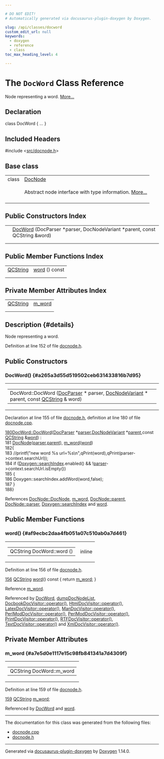 ```yaml
---

# DO NOT EDIT!
# Automatically generated via docusaurus-plugin-doxygen by Doxygen.

slug: /api/classes/docword
custom_edit_url: null
keywords:
  - doxygen
  - reference
  - class
toc_max_heading_level: 4

---
```


<div class="doxyPage">

# The `DocWord` Class Reference

<p>Node representing a word. <a href="#details">More...</a></p>

## Declaration

<div class="doxyDeclaration">
class DocWord { ... }
</div>

## Included Headers

<div class="doxyIncludesList">#include &lt;<a href="/web-doxygen/docs/api/files/src/docnode-h">src/docnode.h</a>&gt;
</div>

## Base class

<table class="doxyMembersIndex">

<tr class="doxyMemberIndexItem">
<td class="doxyMemberIndexItemType" align="left" valign="top">class</td>
<td class="doxyMemberIndexItemName" align="left" valign="top"><a href="/web-doxygen/docs/api/classes/docnode">DocNode</a></td>
</tr>
<tr class="doxyMemberIndexDescription">
<td class="doxyMemberIndexDescriptionLeft"></td>
<td class="doxyMemberIndexDescriptionRight">
<p>Abstract node interface with type information. <a href="/web-doxygen/docs/api/classes/docnode/#details">More...</a></p>
</td>
</tr>
<tr class="doxyMemberIndexSeparator">
<td class="doxyMemberIndexSeparator" colspan="2"></td>
</tr>

</table>

## Public Constructors Index

<table class="doxyMembersIndex">

<tr class="doxyMemberIndexItem">
<td class="doxyMemberIndexItemType" align="left" valign="top"></td>
<td class="doxyMemberIndexItemName" align="left" valign="top"><a href="#a265a3d55d519502ceb631433816b7d95">DocWord</a> (DocParser *parser, DocNodeVariant *parent, const QCString &amp;word)</td>
</tr>
<tr class="doxyMemberIndexDescription">
<td class="doxyMemberIndexDescriptionLeft"></td>
<td class="doxyMemberIndexDescriptionRight">
</td>
</tr>
<tr class="doxyMemberIndexSeparator">
<td class="doxyMemberIndexSeparator" colspan="2"></td>
</tr>

</table>

## Public Member Functions Index

<table class="doxyMembersIndex">

<tr class="doxyMemberIndexItem">
<td class="doxyMemberIndexItemType" align="left" valign="top"><a href="/web-doxygen/docs/api/classes/qcstring">QCString</a></td>
<td class="doxyMemberIndexItemName" align="left" valign="top"><a href="#af9ecbc2daa4fb051a07c510ab0a7d461">word</a> () const</td>
</tr>
<tr class="doxyMemberIndexDescription">
<td class="doxyMemberIndexDescriptionLeft"></td>
<td class="doxyMemberIndexDescriptionRight">
</td>
</tr>
<tr class="doxyMemberIndexSeparator">
<td class="doxyMemberIndexSeparator" colspan="2"></td>
</tr>

</table>

## Private Member Attributes Index

<table class="doxyMembersIndex">

<tr class="doxyMemberIndexItem">
<td class="doxyMemberIndexItemType" align="left" valign="top"><a href="/web-doxygen/docs/api/classes/qcstring">QCString</a></td>
<td class="doxyMemberIndexItemName" align="left" valign="top"><a href="#a7e5d0e1117e15c98fb841341a7d4309f">m_word</a></td>
</tr>
<tr class="doxyMemberIndexDescription">
<td class="doxyMemberIndexDescriptionLeft"></td>
<td class="doxyMemberIndexDescriptionRight">
</td>
</tr>
<tr class="doxyMemberIndexSeparator">
<td class="doxyMemberIndexSeparator" colspan="2"></td>
</tr>

</table>

## Description {#details}

<p>Node representing a word.</p>

<p>Definition at line 152 of file <a href="/web-doxygen/docs/api/files/src/docnode-h">docnode.h</a>.</p>

<div class="doxySectionDef">

## Public Constructors

### DocWord() {#a265a3d55d519502ceb631433816b7d95}

<div class="doxyMemberItem">
<div class="doxyMemberProto">
<table class="doxyMemberLabels">
<tr class="doxyMemberLabels">
<td class="doxyMemberLabelsLeft">
<table class="doxyMemberName">
<tr>
<td class="doxyMemberName">DocWord::DocWord (<a href="/web-doxygen/docs/api/classes/docparser">DocParser</a> * parser, <a href="/web-doxygen/docs/api/files/src/docnode-h/#a15a8494c4d80bb52db036d2fb5e9e9f8">DocNodeVariant</a> * parent, const <a href="/web-doxygen/docs/api/classes/qcstring">QCString</a> &amp; word)</td>
</tr>
</table>
</td>
</tr>
</table>
</div>
<div class="doxyMemberDoc">


<p>Declaration at line 155 of file <a href="/web-doxygen/docs/api/files/src/docnode-h">docnode.h</a>, definition at line 180 of file <a href="/web-doxygen/docs/api/files/src/docnode-cpp">docnode.cpp</a>.</p>

<div class="doxyProgramListing">

<div class="doxyCodeLine"><span class="doxyLineNumber"><a href="#a265a3d55d519502ceb631433816b7d95">180</a></span><span class="doxyLineContent"><span class="doxyHighlight"><a href="#a265a3d55d519502ceb631433816b7d95">DocWord::DocWord</a>(<a href="/web-doxygen/docs/api/classes/docparser">DocParser</a> *<a href="/web-doxygen/docs/api/classes/docnode/#a82847109f245ad8e8fe6102cf875fcd1">parser</a>,<a href="/web-doxygen/docs/api/files/src/docnode-h/#a15a8494c4d80bb52db036d2fb5e9e9f8">DocNodeVariant</a> *<a href="/web-doxygen/docs/api/classes/docnode/#a9217c40d6d74f2b78928b3d8131dd7f0">parent</a>,</span><span class="doxyHighlightKeyword">const</span><span class="doxyHighlight"> <a href="/web-doxygen/docs/api/classes/qcstring">QCString</a> &amp;<a href="#af9ecbc2daa4fb051a07c510ab0a7d461">word</a>) :</span></span></div>
<div class="doxyCodeLine"><span class="doxyLineNumber">181</span><span class="doxyLineContent"><span class="doxyHighlight">      <a href="/web-doxygen/docs/api/classes/docnode/#a12e0244788c1b56cb307517cb8d9d96f">DocNode</a>(<a href="/web-doxygen/docs/api/classes/docnode/#a82847109f245ad8e8fe6102cf875fcd1">parser</a>,<a href="/web-doxygen/docs/api/classes/docnode/#a9217c40d6d74f2b78928b3d8131dd7f0">parent</a>), <a href="#a7e5d0e1117e15c98fb841341a7d4309f">m_word</a>(<a href="#af9ecbc2daa4fb051a07c510ab0a7d461">word</a>)</span></span></div>
<div class="doxyCodeLine"><span class="doxyLineNumber">182</span><span class="doxyLineContent"><span class="doxyHighlight">{</span></span></div>
<div class="doxyCodeLine"><span class="doxyLineNumber">183</span><span class="doxyLineContent"><span class="doxyHighlight">  </span><span class="doxyHighlightComment">//printf("new word %s url=%s\n",qPrint(word),qPrint(parser-&gt;context.searchUrl));</span></span></div>
<div class="doxyCodeLine"><span class="doxyLineNumber">184</span><span class="doxyLineContent"><span class="doxyHighlight">  </span><span class="doxyHighlightKeywordFlow">if</span><span class="doxyHighlight"> (<a href="/web-doxygen/docs/api/classes/doxygen/#ae3d8cc749e66634e3902def93f814d07">Doxygen::searchIndex</a>.enabled() &amp;&amp; !<a href="/web-doxygen/docs/api/classes/docnode/#a82847109f245ad8e8fe6102cf875fcd1">parser</a>-&gt;context.searchUrl.isEmpty())</span></span></div>
<div class="doxyCodeLine"><span class="doxyLineNumber">185</span><span class="doxyLineContent"><span class="doxyHighlight">  {</span></span></div>
<div class="doxyCodeLine"><span class="doxyLineNumber">186</span><span class="doxyLineContent"><span class="doxyHighlight">    Doxygen::searchIndex.addWord(word,false);</span></span></div>
<div class="doxyCodeLine"><span class="doxyLineNumber">187</span><span class="doxyLineContent"><span class="doxyHighlight">  }</span></span></div>
<div class="doxyCodeLine"><span class="doxyLineNumber">188</span><span class="doxyLineContent"><span class="doxyHighlight">}</span></span></div>

</div>


References <a href="/web-doxygen/docs/api/classes/docnode/#a12e0244788c1b56cb307517cb8d9d96f">DocNode::DocNode</a>, <a href="#a7e5d0e1117e15c98fb841341a7d4309f">m&#95;word</a>, <a href="/web-doxygen/docs/api/classes/docnode/#a9217c40d6d74f2b78928b3d8131dd7f0">DocNode::parent</a>, <a href="/web-doxygen/docs/api/classes/docnode/#a82847109f245ad8e8fe6102cf875fcd1">DocNode::parser</a>, <a href="/web-doxygen/docs/api/classes/doxygen/#ae3d8cc749e66634e3902def93f814d07">Doxygen::searchIndex</a> and <a href="#af9ecbc2daa4fb051a07c510ab0a7d461">word</a>.
</div>
</div>

</div>

<div class="doxySectionDef">

## Public Member Functions

### word() {#af9ecbc2daa4fb051a07c510ab0a7d461}

<div class="doxyMemberItem">
<div class="doxyMemberProto">
<table class="doxyMemberLabels">
<tr class="doxyMemberLabels">
<td class="doxyMemberLabelsLeft">
<table class="doxyMemberName">
<tr>
<td class="doxyMemberName">QCString DocWord::word ()</td>
</tr>
</table>
</td>
<td class="doxyMemberLabelsRight">
<span class="doxyMemberLabels">
<span class="doxyMemberLabel inline">inline</span>
</span>
</td>
</tr>
</table>
</div>
<div class="doxyMemberDoc">


<p>Definition at line 156 of file <a href="/web-doxygen/docs/api/files/src/docnode-h">docnode.h</a>.</p>

<div class="doxyProgramListing">

<div class="doxyCodeLine"><span class="doxyLineNumber"><a href="#af9ecbc2daa4fb051a07c510ab0a7d461">156</a></span><span class="doxyLineContent"><span class="doxyHighlight">    <a href="/web-doxygen/docs/api/classes/qcstring">QCString</a> <a href="#af9ecbc2daa4fb051a07c510ab0a7d461">word</a>()</span><span class="doxyHighlightKeyword"> const </span><span class="doxyHighlight">{ </span><span class="doxyHighlightKeywordFlow">return</span><span class="doxyHighlight"> <a href="#a7e5d0e1117e15c98fb841341a7d4309f">m_word</a>; }</span></span></div>

</div>


Reference <a href="#a7e5d0e1117e15c98fb841341a7d4309f">m&#95;word</a>.

Referenced by <a href="#a265a3d55d519502ceb631433816b7d95">DocWord</a>, <a href="/web-doxygen/docs/api/files/src/docnode-h/#ae06df9ac205468d82301870dbe23905c">dumpDocNodeList</a>, <a href="/web-doxygen/docs/api/classes/docbookdocvisitor/#a0e98d6606eee027d17aebcbe7ad90c85">DocbookDocVisitor::operator()</a>, <a href="/web-doxygen/docs/api/classes/htmldocvisitor/#a58ea0b2d5d886e6c4347d450032c4481">HtmlDocVisitor::operator()</a>, <a href="/web-doxygen/docs/api/classes/latexdocvisitor/#a4ef9e93a2e68b39e52f7e8ec9595c856">LatexDocVisitor::operator()</a>, <a href="/web-doxygen/docs/api/classes/mandocvisitor/#a717055210b0bdcd869a71a36a62690cc">ManDocVisitor::operator()</a>, <a href="/web-doxygen/docs/api/classes/perlmoddocvisitor/#adf7a140e70ce68021f8b0acf881e96af">PerlModDocVisitor::operator()</a>, <a href="/web-doxygen/docs/api/classes/perlmoddocvisitor/#ad03a5e89722d1ae6d7372e3db2027b13">PerlModDocVisitor::operator()</a>, <a href="/web-doxygen/docs/api/classes/printdocvisitor/#a1189a4bc09f26b09b5809fb5382b0a0c">PrintDocVisitor::operator()</a>, <a href="/web-doxygen/docs/api/classes/rtfdocvisitor/#af039aed5400d69cb1776431f44f90360">RTFDocVisitor::operator()</a>, <a href="/web-doxygen/docs/api/classes/textdocvisitor/#ad932c305668398f6c0b4aace1f3f8483">TextDocVisitor::operator()</a> and <a href="/web-doxygen/docs/api/classes/xmldocvisitor/#acafdda01946f77377d8007cb92e156df">XmlDocVisitor::operator()</a>.
</div>
</div>

</div>

<div class="doxySectionDef">

## Private Member Attributes

### m&#95;word {#a7e5d0e1117e15c98fb841341a7d4309f}

<div class="doxyMemberItem">
<div class="doxyMemberProto">
<table class="doxyMemberLabels">
<tr class="doxyMemberLabels">
<td class="doxyMemberLabelsLeft">
<table class="doxyMemberName">
<tr>
<td class="doxyMemberName">QCString DocWord::m_word</td>
</tr>
</table>
</td>
</tr>
</table>
</div>
<div class="doxyMemberDoc">


<p>Definition at line 159 of file <a href="/web-doxygen/docs/api/files/src/docnode-h">docnode.h</a>.</p>

<div class="doxyProgramListing">

<div class="doxyCodeLine"><span class="doxyLineNumber"><a href="#a7e5d0e1117e15c98fb841341a7d4309f">159</a></span><span class="doxyLineContent"><span class="doxyHighlight">    <a href="/web-doxygen/docs/api/classes/qcstring">QCString</a>  <a href="#a7e5d0e1117e15c98fb841341a7d4309f">m_word</a>;</span></span></div>

</div>


Referenced by <a href="#a265a3d55d519502ceb631433816b7d95">DocWord</a> and <a href="#af9ecbc2daa4fb051a07c510ab0a7d461">word</a>.
</div>
</div>

</div>

<hr/>

<p>The documentation for this class was generated from the following files:</p>

<ul>
<li><a href="/web-doxygen/docs/api/files/src/docnode-cpp">docnode.cpp</a></li>
<li><a href="/web-doxygen/docs/api/files/src/docnode-h">docnode.h</a></li>
</ul>

<hr/>

<p class="doxyGeneratedBy">Generated via <a href="https://github.com/xpack/docusaurus-plugin-doxygen">docusaurus-plugin-doxygen</a> by <a href="https://www.doxygen.nl">Doxygen</a> 1.14.0.</p>

</div>
